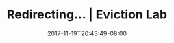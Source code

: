 ---
title: "Redirecting... | Eviction Lab"
date: 2017-11-19T20:43:49-08:00
type: redirect
redirectUrl: /why-eviction-matters/#destiny
---